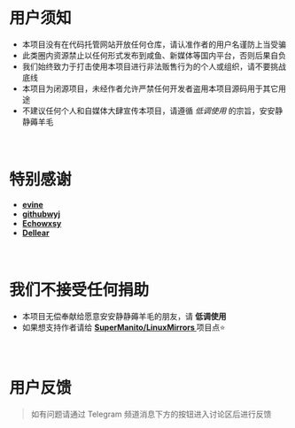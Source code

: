 # __用户须知__ <!-- {docsify-ignore} -->
- 本项目没有在代码托管网站开放任何仓库，请认准作者的用户名谨防上当受骗 <!-- {docsify-ignore} -->
- 此类圈内资源禁止以任何形式发布到咸鱼、新媒体等国内平台，否则后果自负 <!-- {docsify-ignore} -->
- 我们始终致力于打击使用本项目进行非法贩售行为的个人或组织，请不要挑战底线 <!-- {docsify-ignore} -->
- 本项目为闭源项目，未经作者允许严禁任何开发者盗用本项目源码用于其它用途 <!-- {docsify-ignore} -->
- 不建议任何个人和自媒体大肆宣传本项目，请遵循 *低调使用* 的宗旨，安安静静薅羊毛 <!-- {docsify-ignore} -->

ㅤ

# __特别感谢__ <!-- {docsify-ignore} -->
- __[evine](https://gitee.com/evine)__
- __[githubwyj](https://github.com/githubwyj)__
- __[Echowxsy](https://github.com/echowxsy)__
- __[Dellear](https://github.com/Dellear)__

ㅤ

# __我们不接受任何捐助__ <!-- {docsify-ignore} -->
- 本项目无偿奉献给愿意安安静静薅羊毛的朋友，请 **低调使用** <!-- {docsify-ignore} -->
- 如果想支持作者请给 __[ SuperManito/LinuxMirrors ](https://github.com/SuperManito/LinuxMirrors)__ 项目点⭐ <!-- {docsify-ignore} -->

ㅤ

# __用户反馈__ <!-- {docsify-ignore} -->
> 如有问题请通过 Telegram 频道消息下方的按钮进入讨论区后进行反馈